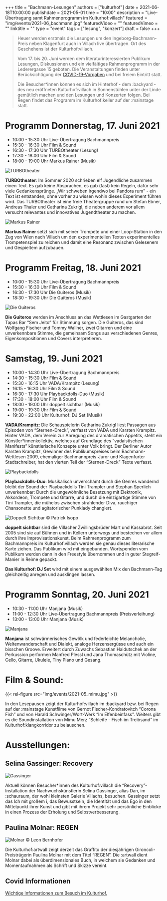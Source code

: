 +++
title = "Bachmann-Lesungen"
authors = ["kulturhof"]
date = 2021-06-18T10:00:00
publishdate = 2021-05-01
time = "10:00"
description = "Live-Übertragung samt Rahmenprogramm im Kulturhof:villach"
featured = "img/events/2021-06_bachmann.jpg"
featuredVideo = ""
featuredVimeo = ""
linktitle = ""
type = "event"
tags = ["lesung", "konzert"]
draft = false
+++

>Heuer werden erstmals die Lesungen um den Ingeborg-Bachmann-Preis neben Klagenfurt auch in Villach live übertragen. Ort des Geschehens ist der Kulturhof:villach.
>
> Vom 17. bis 20. Juni werden dem literaturinteressierten Publikum Lesungen, Diskussionen und ein vielfältiges Rahmenprogramm in der Lederergasse 15 geboten. Die Veranstaltungen finden unter Berücksichtigung der [COVID-19-Vorgaben](covid-info) und bei freiem Eintritt statt.
>
> Die Besucher\*innen können es sich im Hinterhof - dem :backyard - des neu eröffneten Kulturhof:villach in Sonnenstühlen unter der Linde gemütlich machen und den Lesungen und Konzerten folgen. Bei Regen findet das Programm im Kulturhof:keller auf der :mainstage statt.




# Programm Donnerstag, 17. Juni 2021

- 10:00 - 15:30 Uhr     Live-Übertragung Bachmannpreis
- 15:30 - 16:30 Uhr     Film & Sound
- 16:30 - 17:30 Uhr     TURBOtheater (Lesung)
- 17:30 - 18:00 Uhr    Film & Sound
- 18:00 - 19:00 Uhr    Markus Rainer (Musik)

![TURBOtheater](/img/events/2021-06_turbo.jpg)

**TURBOtheater**: Im Sommer 2020 schrieben elf Jugendliche zusammen einen Text. Es gab keine Absprachen, es gab (fast) kein Regeln, dafür sehr viele Gedankensprünge. „Wir schweben irgendwo bei Pandora rum" - ein Text ist entstanden, ohne vorher zu wissen wohin dieses Experiment führen wird.
Das TURBOtheater ist eine freie Theatergruppe rund um Stefan Ebner, Andreas Thaler und Catharina Zukrigl, die neben anderem vor allem versucht relevantes und innovatives Jugendtheater zu machen.

![Markus Rainer](/img/events/2021-06_markusrainer.jpg)

**Markus Rainer** setzt sich mit seiner Trompete und einer Loop-Station in den Zug von Wien nach Villach um den experimentellen Texten experimentelles Trompetenspiel zu reichen und damit eine Resonanz zwischen Gelesenem und Gespieltem aufzubauen.

# Programm Freitag, 18. Juni 2021

- 10:00 - 15:30 Uhr     Live-Übertragung Bachmannpreis
- 15:30 - 16:30 Uhr    Film & Sound
- 16:30 - 17:30 Uhr     Die Guiteros (Musik)
- 18:30 - 19:30 Uhr    Die Guiteros (Musik)

![Die Guiteros](/img/events/2021-06_guiteros.jpg)

**Die Guiteros** werden im Anschluss an das Wettlesen im Gastgarten der Tapas Bar “Sem Jeito” für Stimmung sorgen. Die Guiteros, das sind Wolfgang Fischer und Tommy Wallner, zwei Gitarren und eine unverkennbare Stimme, die gemeinsam Songs aus verschiedenen Genres, Eigenkompositionen und Covers interpretieren.

# Samstag, 19. Juni 2021

- 10:00 - 14:30 Uhr     Live-Übertragung Bachmannpreis
- 14:30 - 15:30 Uhr     Film & Sound
- 15:30 - 16:15 Uhr     VADA/Krampitz (Lesung)
- 16:15 - 16:30 Uhr    Film & Sound
- 16:30 - 17:30 Uhr    Playbackdolls-Duo (Musik)
- 17:30 - 18:00 Uhr    Film & Sound
- 18:00 - 19:00 Uhr    doppelt sichtbar (Musik)
- 19:00 - 19:30 Uhr    Film & Sound
- 19:30 - 22:00 Uhr    Kulturhof: DJ Set (Musik)

**VADA/Krampitz**: Die Schauspielerin Catharina Zukrigl liest Passagen aus Episoden von “Sternen-Dreck”, verfasst von VADA und Karsten Krampitz.
Hinter VADA, dem Verein zur Anregung des dramatischen Appetits, steht ein Künstler*innenkollektiv, welches auf Grundlage des “vadaistischen Manifests” künstlerische Konzepte unter Volk bringt.
Der Berliner Autor Karsten Krampitz, Gewinner des Publikumspreises beim Bachmann-Wettlesen 2009, ehemaliger Bachmannpreis-Juror und Klagenfurter Stadtschreiber, hat den vierten Teil der “Sternen-Dreck”-Texte verfasst.

![Playbackdolls](/img/events/2021-06_playbackdolls.jpg)

**Playbackdolls-Duo**: Musikalisch unverschämt durch die Genres wandernd bleibt der Sound der Playbackdolls Tini Trampler und Stephan Sperlich unverkennbar: Durch die ungewöhnliche Besetzung mit Elektronik, Akkordeon, Trompete und Gitarre, und durch die einzigartige Stimme von Tini Trampler, die mühelos zwischen strahlender Diva, rauchiger Chansonette und agitatorischer Punklady changiert.

![Doppelt Sichtbar](/img/events/2021-06_doppeltsichtbar.jpg)
© Patrick Isopp

**doppelt sichtbar** sind die Villacher Zwillingsbrüder Mart und Kassabrot. Seit 2005 sind sie auf Bühnen und in Kellern unterwegs und bestechen vor allem durch ihre Improvisationskunst.
Beim Rahmenprogramm zum Bachmannpreis im Kulturhof:villach werden sie genau dieses literarische Karte ziehen. Das Publikum wird mit eingebunden. Wortspenden vom Publikum werden dann in den Freestyle übernommen und in guter Stegreif-Manier in Reime gepackt.

**Das Kulturhof: DJ Set** wird mit einem ausgewählten Mix den Bachmann-Tag gleichzeitig anregen und ausklingen lassen.

# Programm Sonntag, 20. Juni 2021

- 10:30 - 11:00 Uhr     Manjana (Musik)
- 11:00 - 12:30 Uhr     Live-Übertragung Bachmannpreis (Preisverleihung)
- 13:00 - 13:00 Uhr    Manjana (Musik)

![Manjana](/img/events/2021-06_manjana.jpg)

**Manjana** ist schwärmerisches Gewölk und federleichte Melancholie, Weltenwanderschaft und Dialekt, analoge Herzensergüsse und auch ein bisschen Groove. Erweitert durch Zuwachs Sebastian Haidutschek an der Perkussion performen Manfred Plessl und Jana Thomaschütz mit Violine, Cello, Gitarre, Ukulele, Tiny Piano und Gesang. 



# Film & Sound:

{{< rel-figure src="img/events/2021-05_mimu.jpg" >}}

In den Lesepausen zeigt der Kulturhof:villach im :backyard bzw. bei Regen auf der :mainstage Kunstfilme von Gernot Fischer-Kondratovitch “Corona Fish” und von Harald Schwinger/Wort-Werk “Im Elfenbeinfass”.
Weiters gibt es die Soundinstallation von Mimu Merz “Schleife - Fisch im Treibsand” im Kulturhof:klangkorridor zu belauschen.


# Ausstellungen:

## Selina Gassinger: Recovery

![Gassinger](/img/events/2021-06_gassinger.jpg)

Aktuell können Besucher*innen des Kulturhof:villach die “Recovery”-Installation der Nachwuchskünstlerin Selina Gassinger, alias Dan, im :schauraum, der wohl kleinsten Galerie Villachs, besuchen. Gassinger setzt das Ich mit großem i, das Bewusstsein, die Identität und das Ego in den Mittelpunkt ihrer Kunst und gibt mit ihrem Projekt sehr persönliche Einblicke in einen Prozess der Erholung und Selbstverbesserung.

## Paulina Molnar: REGEN

![Molnar](/img/events/2021-06_molnar.jpg)
© Leon Bernhofer

Die Kulturhof:artwall zeigt derzeit das Graffito der diesjährigen Gironcoli-Preisträgerin Paulina Molnar mit dem Titel “REGEN”. Die :artwall dient Molnar dabei als überdimensionales Buch, in welchem sie Gedanken und Momentaufnahmen als Schrift und Skizze vereint.


## Covid Informationen

[Wichtige Informationen zum Besuch im Kulturhof.](covid-info)